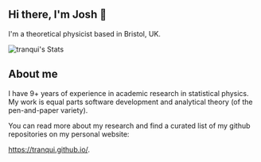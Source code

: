 ## Hi there, I'm Josh 👋

I'm a theoretical physicist based in Bristol, UK.

![tranqui's Stats](https://github-readme-stats.vercel.app/api?username=tranqui&theme=vue-dark&show_icons=true&hide_border=true&count_private=true)

## About me

I have 9+ years of experience in academic research in statistical physics. My work is equal parts software development and analytical theory (of the pen-and-paper variety).

You can read more about my research and find a curated list of my github repositories on my personal website:

https://tranqui.github.io/.

<!--
**tranqui/tranqui** is a ✨ _special_ ✨ repository because its `README.md` (this file) appears on your GitHub profile.

Here are some ideas to get you started:

- 🔭 I’m currently working on ...
- 🌱 I’m currently learning ...
- 👯 I’m looking to collaborate on ...
- 🤔 I’m looking for help with ...
- 💬 Ask me about ...
- 📫 How to reach me: ...
- 😄 Pronouns: ...
- ⚡ Fun fact: ...
-->
